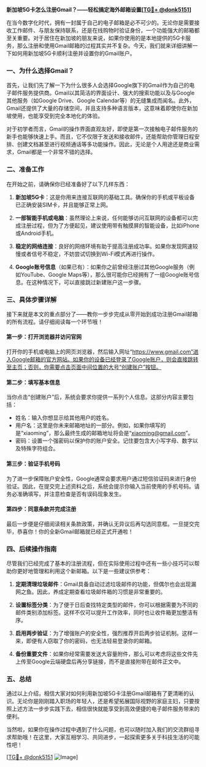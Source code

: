 **新加坡5G卡怎么注册Gmail？——轻松搞定海外邮箱设置[[TG💪+ @donk5151](https://t.me/s/donk5151)]**

在当今数字化时代，拥有一封属于自己的电子邮箱是必不可少的。无论你是需要接收工作邮件、与朋友保持联系，还是在线购物时验证身份，一个功能强大的邮箱都至关重要。对于居住在新加坡的朋友来说，如果你使用的是本地提供的5G卡服务，那么注册和使用Gmail邮箱的过程其实并不复杂。今天，我们就来详细讲解一下如何用新加坡5G卡顺利注册并设置你的Gmail账户。

### 一、为什么选择Gmail？

首先，让我们先了解一下为什么很多人会选择Google旗下的Gmail作为自己的电子邮件服务提供商。Gmail以其简洁的界面设计、强大的搜索功能以及与Google其他服务（如Google Drive、Google Calendar等）的无缝集成而闻名。此外，Gmail还提供了大量的存储空间，并且支持多种语言版本，这意味着即使你在新加坡使用，也能享受到完全本地化的体验。

对于初学者而言，Gmail的操作界面直观友好，即使是第一次接触电子邮件服务的新手也能够快速上手。而且，它不仅限于发送和接收邮件，还能帮助你管理日程安排、创建文档甚至进行视频通话等多功能操作。因此，无论是个人用途还是商业需求，Gmail都是一个非常不错的选择。

### 二、准备工作

在开始之前，请确保你已经准备好了以下几样东西：

1. **新加坡5G卡**：这是你用来连接互联网的基础工具。确保你的手机或平板设备已正确安装SIM卡，并且能够正常上网。
   
2. **一部智能手机或电脑**：虽然理论上来说，任何能够访问互联网的设备都可以完成注册过程，但为了方便起见，建议使用带有触摸屏的智能设备，比如iPhone或Android手机。

3. **稳定的网络连接**：良好的网络环境有助于提高注册成功率。如果你发现网速较慢或者信号不稳定，不妨尝试切换到Wi-Fi模式再进行操作。

4. **Google账号信息**（如果已有）：如果你之前曾经注册过其他Google服务（例如YouTube、Google Maps等），那么很可能你已经拥有了一组Google账号信息。在这种情况下，可以直接跳过新建账户这一步骤。

### 三、具体步骤详解

接下来就是本文的重点部分了——教你一步步完成从零开始到成功注册Gmail邮箱的所有流程。请仔细阅读每一个环节哦！

#### 第一步：打开浏览器并访问官网
打开你的手机或电脑上的网页浏览器，然后输入网址“https://www.gmail.com”进入Google邮箱的官方网站。如果你的设备已经登录了Google账户，则会直接跳转至主页；否则，你需要点击页面中间位置的大号“创建账户”按钮。

#### 第二步：填写基本信息
当你点击“创建账户”后，系统会要求你提供一系列个人信息。这部分内容主要包括：
- 姓名：输入你想显示给其他用户的姓名。
- 用户名：这里是你未来邮箱地址的一部分。例如，如果你填写的是“xiaoming”，那么最终生成的邮箱地址将会是“xiaoming@gmail.com”。
- 密码：设置一个强密码以保护你的账户安全。记住要包含大小写字母、数字以及特殊字符组合。

#### 第三步：验证手机号码
为了进一步保障账户安全性，Google通常会要求用户通过短信验证码来进行身份验证。因此，在提交完上述资料之后，系统会提示你输入当前使用的手机号码。请务必准确填写，并注意检查是否有误码现象发生。

#### 第四步：同意条款并完成注册
最后一步便是仔细阅读相关条款政策，并确认无异议后再勾选同意框。一旦提交完毕，恭喜你！你的全新Gmail邮箱就已经正式开通啦！

### 四、后续操作指南

尽管我们已经完成了基本的注册流程，但在实际使用过程中还有一些小技巧可以帮助你更好地管理和利用这个新邮箱。以下是一些建议供参考：

1. **定期清理垃圾邮件**：Gmail具备自动过滤垃圾邮件的功能，但偶尔也会出现漏网之鱼。因此，养成定期查看垃圾邮件箱的习惯是非常重要的。

2. **设置标签分类**：为了便于日后查找特定类型的邮件，你可以根据需要为不同的邮件类别添加标签。这样不仅可以提升工作效率，同时也让收件箱更加整洁有序。

3. **启用两步验证**：为了增强账户的安全性，强烈推荐开启两步验证机制。这样一来，即便有人窃取了你的密码，也无法轻易登录你的邮箱。

4. **备份重要文件**：如果你经常需要发送大容量附件，那么可以考虑将这些文件先上传至Google云端硬盘后再分享链接，而不是直接附带在邮件正文中。

### 五、总结

通过以上介绍，相信大家对如何利用新加坡5G卡注册Gmail邮箱有了更清晰的认识。无论你是刚刚踏入职场的年轻人，还是希望拓展国际视野的家庭主妇，只要按照上述方法一步步实践下去，相信很快就能享受到高效便捷的电子邮件服务带来的便利。

当然啦，如果你在操作过程中遇到了什么问题，也可以随时加入我们的交流群组寻求帮助哦！在这里，大家互相学习、共同进步，一起探索更多关于科技生活的可能性吧！

[[TG💪+ @donk5151](https://t.me/s/donk5151) ![Image](https://i.postimg.cc/rwNCRYN7/Snipaste-2025-04-30-17-27-05.png)]